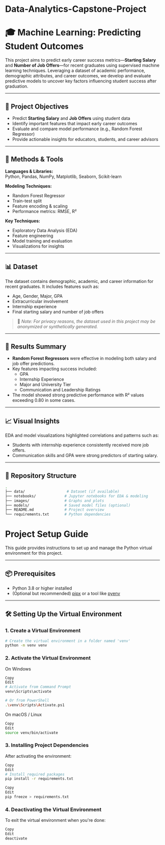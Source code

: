 # Data-Analytics-Capstone-Project
# 🎓 Machine Learning: Predicting Student Outcomes

This project aims to predict early career success metrics—**Starting Salary** and **Number of Job Offers**—for recent graduates using supervised machine learning techniques. Leveraging a dataset of academic performance, demographic attributes, and career outcomes, we develop and evaluate predictive models to uncover key factors influencing student success after graduation.

---

## 📌 Project Objectives

- Predict **Starting Salary** and **Job Offers** using student data  
- Identify important features that impact early career outcomes  
- Evaluate and compare model performance (e.g., Random Forest Regressor)  
- Provide actionable insights for educators, students, and career advisors  

---

## 🧠 Methods & Tools

**Languages & Libraries:**  
Python, Pandas, NumPy, Matplotlib, Seaborn, Scikit-learn

**Modeling Techniques:**  
- Random Forest Regressor  
- Train-test split  
- Feature encoding & scaling  
- Performance metrics: RMSE, R²

**Key Techniques:**  
- Exploratory Data Analysis (EDA)  
- Feature engineering  
- Model training and evaluation  
- Visualizations for insights

---

## 📊 Dataset

The dataset contains demographic, academic, and career information for recent graduates. It includes features such as:

- Age, Gender, Major, GPA  
- Extracurricular involvement  
- Internship experience  
- Final starting salary and number of job offers  

> 📁 *Note: For privacy reasons, the dataset used in this project may be anonymized or synthetically generated.*

---

## 🚀 Results Summary

- **Random Forest Regressors** were effective in modeling both salary and job offer predictions.
- Key features impacting success included:
  - GPA  
  - Internship Experience  
  - Major and University Tier  
  - Communication and Leadership Ratings
- The model showed strong predictive performance with R² values exceeding 0.80 in some cases.

---

## 📈 Visual Insights

EDA and model visualizations highlighted correlations and patterns such as:

- Students with internship experience consistently received more job offers.  
- Communication skills and GPA were strong predictors of starting salary.

---

## 📁 Repository Structure

```bash
.
├── data/                   # Dataset (if available)
├── notebooks/             # Jupyter notebooks for EDA & modeling
├── images/                # Graphs and plots
├── models/                # Saved model files (optional)
├── README.md              # Project overview
└── requirements.txt       # Python dependencies
```

# Project Setup Guide

This guide provides instructions to set up and manage the Python virtual environment for this project.

---

## 📦 Prerequisites

- Python 3.8 or higher installed  
- (Optional but recommended) [pipx](https://pypa.github.io/pipx/) or a tool like [pyenv](https://github.com/pyenv/pyenv)

---

## 🛠️ Setting Up the Virtual Environment

### 1. Create a Virtual Environment

```bash
# Create the virtual environment in a folder named 'venv'
python -m venv venv
```

### 2. Activate the Virtual Environment
On Windows
``` bash
Copy
Edit
# Activate from Command Prompt
venv\Scripts\activate

# Or from PowerShell
.\venv\Scripts\Activate.ps1
```
On macOS / Linux
``` bash
Copy
Edit
source venv/bin/activate
```
### 3. Installing Project Dependencies
After activating the environment:

``` bash
Copy
Edit
# Install required packages
pip install -r requirements.txt
```
```bash
Copy
Edit
pip freeze > requirements.txt
```
### 4. Deactivating the Virtual Environment
To exit the virtual environment when you're done:

```bash
Copy
Edit
deactivate
```